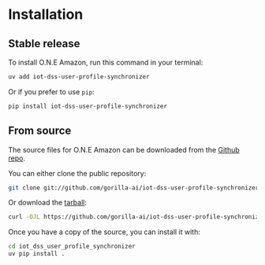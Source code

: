 # Installation

## Stable release

To install O.N.E Amazon, run this command in your terminal:

```sh
uv add iot-dss-user-profile-synchronizer
```

Or if you prefer to use `pip`:

```sh
pip install iot-dss-user-profile-synchronizer
```

## From source

The source files for O.N.E Amazon can be downloaded from the [Github repo](https://github.com/gorilla-ai/iot-dss-user-profile-synchronizer).

You can either clone the public repository:

```sh
git clone git://github.com/gorilla-ai/iot-dss-user-profile-synchronizer
```

Or download the [tarball](https://github.com/yufengkao/iot-dss-user-profile-synchronizer/tarball/master):

```sh
curl -OJL https://github.com/gorilla-ai/iot-dss-user-profile-synchronizer/tarball/master
```

Once you have a copy of the source, you can install it with:

```sh
cd iot_dss_user_profile_synchronizer
uv pip install .
```
